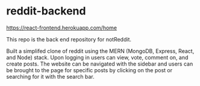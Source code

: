 # reddit-backend

https://react-frontend.herokuapp.com/home

This repo is the back end repository for notReddit.

Built a simplifed clone of reddit using the MERN (MongoDB, Express,
React, and Node) stack. Upon logging in users can view, vote, comment
on, and create posts. The website can be navigated with the sidebar
and users can be brought to the page for specific posts by clicking on
the post or searching for it with the search bar.
